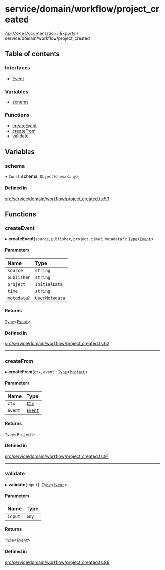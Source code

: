 # service/domain/workflow/project\_created
 
[Api Code Documentation](../README.md) / [Exports](../modules.md) / service/domain/workflow/project\_created

## Table of contents

### Interfaces

- [Event](../interfaces/service_domain_workflow_project_created.Event.md)

### Variables

- [schema](service_domain_workflow_project_created.md#schema)

### Functions

- [createEvent](service_domain_workflow_project_created.md#createevent)
- [createFrom](service_domain_workflow_project_created.md#createfrom)
- [validate](service_domain_workflow_project_created.md#validate)

## Variables

### schema

• `Const` **schema**: `ObjectSchema`\<`any`\>

#### Defined in

[src/service/domain/workflow/project_created.ts:53](https://github.com/openkfw/TruBudget/blob/d07ad94/api/src/service/domain/workflow/project_created.ts#L53)

## Functions

### createEvent

▸ **createEvent**(`source`, `publisher`, `project`, `time?`, `metadata?`): [`Type`](result.md#type)\<[`Event`](../interfaces/service_domain_workflow_project_created.Event.md)\>

#### Parameters

| Name | Type |
| :------ | :------ |
| `source` | `string` |
| `publisher` | `string` |
| `project` | `InitialData` |
| `time` | `string` |
| `metadata?` | [`UserMetadata`](service_domain_metadata.md#usermetadata) |

#### Returns

[`Type`](result.md#type)\<[`Event`](../interfaces/service_domain_workflow_project_created.Event.md)\>

#### Defined in

[src/service/domain/workflow/project_created.ts:62](https://github.com/openkfw/TruBudget/blob/d07ad94/api/src/service/domain/workflow/project_created.ts#L62)

___

### createFrom

▸ **createFrom**(`ctx`, `event`): [`Type`](result.md#type)\<[`Project`](../interfaces/service_domain_workflow_project.Project.md)\>

#### Parameters

| Name | Type |
| :------ | :------ |
| `ctx` | [`Ctx`](../interfaces/lib_ctx.Ctx.md) |
| `event` | [`Event`](../interfaces/service_domain_workflow_project_created.Event.md) |

#### Returns

[`Type`](result.md#type)\<[`Project`](../interfaces/service_domain_workflow_project.Project.md)\>

#### Defined in

[src/service/domain/workflow/project_created.ts:91](https://github.com/openkfw/TruBudget/blob/d07ad94/api/src/service/domain/workflow/project_created.ts#L91)

___

### validate

▸ **validate**(`input`): [`Type`](result.md#type)\<[`Event`](../interfaces/service_domain_workflow_project_created.Event.md)\>

#### Parameters

| Name | Type |
| :------ | :------ |
| `input` | `any` |

#### Returns

[`Type`](result.md#type)\<[`Event`](../interfaces/service_domain_workflow_project_created.Event.md)\>

#### Defined in

[src/service/domain/workflow/project_created.ts:86](https://github.com/openkfw/TruBudget/blob/d07ad94/api/src/service/domain/workflow/project_created.ts#L86)

